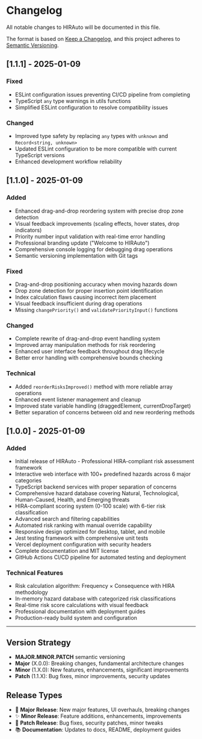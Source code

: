 # Changelog

All notable changes to HIRAuto will be documented in this file.

The format is based on [Keep a Changelog](https://keepachangelog.com/en/1.0.0/),
and this project adheres to [Semantic Versioning](https://semver.org/spec/v2.0.0.html).

## [1.1.1] - 2025-01-09

### Fixed
- ESLint configuration issues preventing CI/CD pipeline from completing
- TypeScript `any` type warnings in utils functions
- Simplified ESLint configuration to resolve compatibility issues

### Changed
- Improved type safety by replacing `any` types with `unknown` and `Record<string, unknown>`
- Updated ESLint configuration to be more compatible with current TypeScript versions
- Enhanced development workflow reliability

## [1.1.0] - 2025-01-09

### Added
- Enhanced drag-and-drop reordering system with precise drop zone detection
- Visual feedback improvements (scaling effects, hover states, drop indicators)
- Priority number input validation with real-time error handling
- Professional branding update ("Welcome to HIRAuto")
- Comprehensive console logging for debugging drag operations
- Semantic versioning implementation with Git tags

### Fixed
- Drag-and-drop positioning accuracy when moving hazards down
- Drop zone detection for proper insertion point identification  
- Index calculation flaws causing incorrect item placement
- Visual feedback insufficient during drag operations
- Missing `changePriority()` and `validatePriorityInput()` functions

### Changed
- Complete rewrite of drag-and-drop event handling system
- Improved array manipulation methods for risk reordering
- Enhanced user interface feedback throughout drag lifecycle
- Better error handling with comprehensive bounds checking

### Technical
- Added `reorderRisksImproved()` method with more reliable array operations
- Enhanced event listener management and cleanup
- Improved state variable handling (draggedElement, currentDropTarget)
- Better separation of concerns between old and new reordering methods

## [1.0.0] - 2025-01-09

### Added
- Initial release of HIRAuto - Professional HIRA-compliant risk assessment framework
- Interactive web interface with 100+ predefined hazards across 6 major categories
- TypeScript backend services with proper separation of concerns
- Comprehensive hazard database covering Natural, Technological, Human-Caused, Health, and Emerging threats
- HIRA-compliant scoring system (0-100 scale) with 6-tier risk classification
- Advanced search and filtering capabilities
- Automated risk ranking with manual override capability
- Responsive design optimized for desktop, tablet, and mobile
- Jest testing framework with comprehensive unit tests
- Vercel deployment configuration with security headers
- Complete documentation and MIT license
- GitHub Actions CI/CD pipeline for automated testing and deployment

### Technical Features
- Risk calculation algorithm: Frequency × Consequence with HIRA methodology
- In-memory hazard database with categorized risk classifications
- Real-time risk score calculations with visual feedback
- Professional documentation with deployment guides
- Production-ready build system and configuration

---

## Version Strategy

- **MAJOR.MINOR.PATCH** semantic versioning
- **Major** (X.0.0): Breaking changes, fundamental architecture changes
- **Minor** (1.X.0): New features, enhancements, significant improvements
- **Patch** (1.1.X): Bug fixes, minor improvements, security updates

## Release Types

- 🚀 **Major Release**: New major features, UI overhauls, breaking changes
- ✨ **Minor Release**: Feature additions, enhancements, improvements  
- 🐛 **Patch Release**: Bug fixes, security patches, minor tweaks
- 📚 **Documentation**: Updates to docs, README, deployment guides
